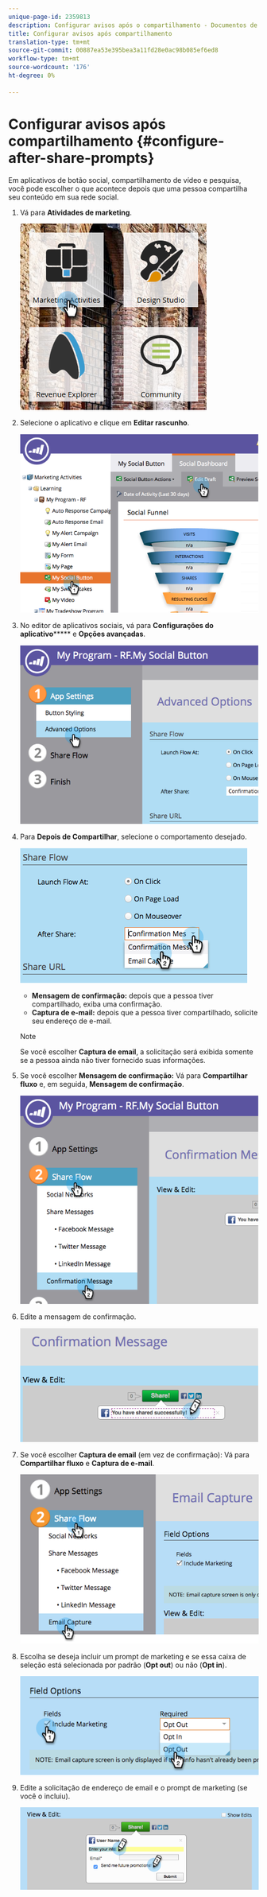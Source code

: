 ```yaml
---
unique-page-id: 2359813
description: Configurar avisos após o compartilhamento - Documentos de marketing - Documentação do produto
title: Configurar avisos após compartilhamento
translation-type: tm+mt
source-git-commit: 00887ea53e395bea3a11fd28e0ac98b085ef6ed8
workflow-type: tm+mt
source-wordcount: '176'
ht-degree: 0%

---
```



# Configurar avisos após compartilhamento {#configure-after-share-prompts}

Em aplicativos de botão social, compartilhamento de vídeo e pesquisa, você pode escolher o que acontece depois que uma pessoa compartilha seu conteúdo em sua rede social.

1. Vá para **Atividades de marketing**.

   ![](assets/ma.png)

1. Selecione o aplicativo e clique em **Editar rascunho**.

   ![](assets/image2015-4-21-12-3a1-3a11.png)

1. No editor de aplicativos sociais, vá para **Configurações do aplicativo******* e **Opções avançadas**.

   ![](assets/image2015-4-21-12-3a10-3a54.png)

1. Para **Depois de Compartilhar**, selecione o comportamento desejado.

   ![](assets/image2015-4-21-12-3a18-3a32.png)

   * **Mensagem de confirmação:** depois que a pessoa tiver compartilhado, exiba uma confirmação.
   * **Captura de e-mail:** depois que a pessoa tiver compartilhado, solicite seu endereço de e-mail.

   >[!NOTE]
   >
   >Se você escolher **Captura de email**, a solicitação será exibida somente se a pessoa ainda não tiver fornecido suas informações.

1. Se você escolher **Mensagem de confirmação:** Vá para **Compartilhar fluxo** e, em seguida, **Mensagem de confirmação**.

   ![](assets/image2015-4-21-12-3a26-3a10.png)

1. Edite a mensagem de confirmação.

   ![](assets/image2015-4-21-12-3a31-3a41.png)

1. Se você escolher **Captura de email** (em vez de confirmação): Vá para **Compartilhar fluxo** e **Captura de e-mail**.

   ![](assets/image2015-4-21-12-3a46-3a15.png)

1. Escolha se deseja incluir um prompt de marketing e se essa caixa de seleção está selecionada por padrão (**Opt out**) ou não (**Opt in**).

   ![](assets/image2015-4-21-12-3a48-3a51.png)

1. Edite a solicitação de endereço de email e o prompt de marketing (se você o incluiu).

   ![](assets/image2015-4-21-12-3a52-3a49.png)

